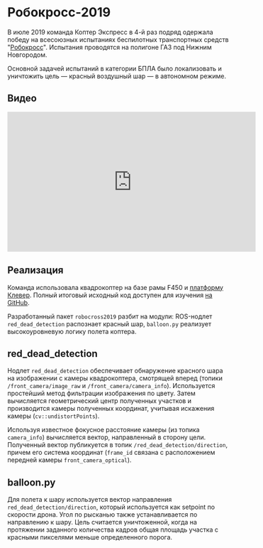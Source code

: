 # Робокросс-2019

В июле 2019 команда Коптер Экспресс в 4-й раз подряд одержала победу на всесоюзных испытаниях беспилотных транспортных средств "[Робокросс](http://russianrobotics.ru/activities/robokross-2019/)". Испытания проводятся на полигоне ГАЗ под Нижним Новгородом.

Основной задачей испытаний в категории БПЛА было локализовать и уничтожить цель — красный воздушный шар — в автономном режиме.

## Видео

<iframe width="560" height="315" src="https://www.youtube.com/embed/zMh5THdHuX8" frameborder="0" allow="accelerometer; autoplay; encrypted-media; gyroscope; picture-in-picture" allowfullscreen></iframe>

## Реализация

Команда использовала квадрокоптер на базе рамы F450 и [платформу Клевер](https://github.com/CopterExpress/clever). Полный итоговый исходный код доступен для изучения [на GitHub](https://github.com/CopterExpress/robocross2019/).

Разработанный пакет `robocross2019` разбит на модули: ROS-нодлет `red_dead_detection` распознает красный шар, `balloon.py` реализует высокоуровневую логику полета коптера.

## red_dead_detection

Нодлет `red_dead_detection` обеспечивает обнаружение красного шара на изображении с камеры квадрокоптера, смотрящей вперед (топики `/front_camera/image_raw` и `/front_camera/camera_info`). Используется простейший метод фильтрации изображения по цвету. Затем вычисляется геометрический центр полученных участков и производится камеры полученных координат, учитывая искажения камеры (`cv::undistortPoints`).

Используя известное фокусное расстояние камеры (из топика `camera_info`) вычисляется вектор, направленный в сторону цели. Полученный вектор публикуется в топик `/red_dead_detection/direction`, причем его система координат (`frame_id` связана с расположением передней камеры `front_camera_optical`).

## balloon.py

Для полета к шару используется вектор направления `red_dead_detection/direction`, который используется как setpoint по скорости дрона. Угол по рысканью также устанавливается по направлению к шару. Цель считается уничтоженной, когда на протяжении заданного количества кадров общая площадь участка с красными пикселями меньше определенного порога.
